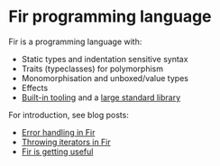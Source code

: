 # Fir programming language

Fir is a programming language with:

- Static types and indentation sensitive syntax
- Traits (typeclasses) for polymorphism
- Monomorphisation and unboxed/value types
- Effects
- [Built-in tooling][tooling] and a [large standard library][libs]

For introduction, see blog posts:

- [Error handling in Fir][1]
- [Throwing iterators in Fir][2]
- [Fir is getting useful][3]

[1]: https://osa1.net/posts/2025-01-18-fir-error-handling.html
[2]: https://osa1.net/posts/2025-04-17-throwing-iterators-fir.html
[3]: https://osa1.net/posts/2025-09-04-fir-getting-useful.html
[tooling]: https://github.com/fir-lang/fir/issues/28
[libs]: https://github.com/fir-lang/fir/issues/76
